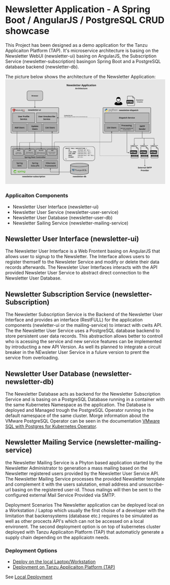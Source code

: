 # Newsletter Application - A Spring Boot / AngularJS / PostgreSQL CRUD showcase

This Project has been designed as a demo application for the Tanzu Applicaiton Platform (TAP). It's
microservice architecture is basing on the Newsletter WebUI (newsletter-ui) basing on AngularJS, the 
Subscription Service (newsletter-subscription) basingon Spring Boot and a PostgreSQL database backend
(newsletter-db). 

The picture below shows the architecture of the Newsletter Application:
![newsletter-architecture](catalog/docs/images/newsletter.jpg)

### Applicaiton Components
- Newsletter User Interface (newsletter-ui)
- Newsletter User Service (newsletter-user-service)
- Newsletter User Database (newsletter-user-db)
- Newsletter Sailing Service (newsletter-mailing-service)

## Newsletter User Interface (newsletter-ui)
The Newsletter User Interface is a Web Frontent basing on AngularJS that allows user to signup to the Newsletter. The Interface allows users to
register themself to the Newsleter Service and modify or delete their data records afterwards. The Newsleter User Interfaces interacts with the
API provided Newsleter User Service to abstract direct connection to the Newsletter User Database.

## Newsletter Subscription Service (newsletter-Subscription)
The Newsletter Subscription Service is the Backend of the Newsletter User Interface and provides an interface (RestFULL) for the application components
(newletter-ui or the mailing-service) to interact with cwits API. The the Newsletter User Service uses a PostgreSQL database backend to store
persistent user data records. This abstraction allows better to controll who is acessing the service and new service features can be implemented
by introducting a new API Version. As well its planned to integrate a circuit breaker in the NEwsleter User Service in a fulure version to prent
the service from overloading.

## Newsletter User Database (newsletter-newsletter-db)
The Newsletter Database acts as backend for the Newsletter Subscription Service and is basing on a PostgreSQL Database running in a container with
the same Kubernetes Namespace as the application. The Database is deployed and Managed trough the PostgreSQL Operator running in the default namespace
of the same cluster. Morge information about the VMware PostgreSQL Operator can be seen in the documentation
[VMware SQL with Postgres for Kubernetes Operator](https://docs.vmware.com/en/VMware-SQL-with-Postgres-for-Kubernetes/2.0/vmware-postgres-k8s/GUID-install-operator.html).

## Newsletter Mailing Service (newsletter-mailing-service)
the Newsletter Mailing Service is a Phyton based application started by the Newsletter Administrator to generation a mass mailing based on the Newsletter
registered users provided by the Newsletter User Service API. The Newsletter Mailing Service processes the provided Newsletter template and complement it
with the users salutation, email address and unsuscribe-url basing on the registered user-id. Thous malings will then be sent to the configured external
Mail Service Provided via SMTP.

Deployment Scenarios
The Newsletter application can be deployed local on a Workstation / Laptop which usually the first choise of a developer with the limitation
that backensystems (database etc.) requires to be simulated as well as other procects API's which can not be accessed on a local environent. The second
deployment option is on top of kubernetes cluster deployed with Tanzu Applicaiton Platform (TAP) that automaticly generate a supply chain depending
on the applicaiotn needs.

### Deployment Options
- [Deploy on the local Laptop/Workstation](catalog/docs/deploy_local.md)
- [Deployment on Tanzu Applicaiton Platform (TAP)](catalog/docs/deploy_tap.md)

See [Local Deployment](catalog//docs/deploy_local.md)

